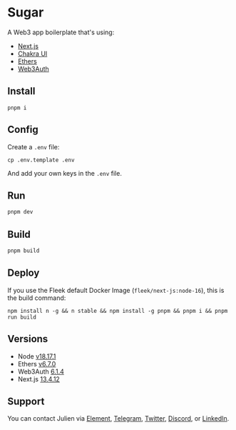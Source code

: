 # Sugar

A Web3 app boilerplate that's using: 

- [Next.js](https://nextjs.org/)
- [Chakra UI](https://chakra-ui.com/)
- [Ethers](https://docs.ethers.org/)
- [Web3Auth](https://web3auth.io/)

## Install

```
pnpm i
```

## Config

Create a `.env` file:

```
cp .env.template .env
```

And add your own keys in the `.env` file.

## Run 

```bash
pnpm dev
```

## Build 

```bash
pnpm build
```

## Deploy

If you use the Fleek default Docker Image (`fleek/next-js:node-16`), this is the build command: 

```
npm install n -g && n stable && npm install -g pnpm && pnpm i && pnpm run build
```

## Versions

- Node [v18.17.1](https://nodejs.org/uk/blog/release/v18.17.1/)
- Ethers [v6.7.0]()
- Web3Auth [6.1.4]()
- Next.js [13.4.12]()

## Support

You can contact Julien via [Element](https://matrix.to/#/@julienbrg:matrix.org), [Telegram](https://t.me/julienbrg), [Twitter](https://twitter.com/julienbrg), [Discord](https://discordapp.com/users/julienbrg), or [LinkedIn](https://www.linkedin.com/in/julienberanger/).
